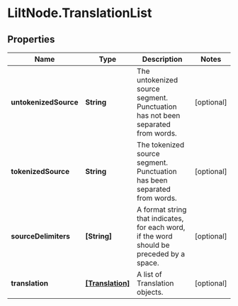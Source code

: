 # LiltNode.TranslationList

## Properties

Name | Type | Description | Notes
------------ | ------------- | ------------- | -------------
**untokenizedSource** | **String** | The untokenized source segment. Punctuation has not been separated from words. | [optional] 
**tokenizedSource** | **String** | The tokenized source segment. Punctuation has been separated from words. | [optional] 
**sourceDelimiters** | **[String]** | A format string that indicates, for each word, if the word should be preceded by a space. | [optional] 
**translation** | [**[Translation]**](Translation.md) | A list of Translation objects. | [optional] 


